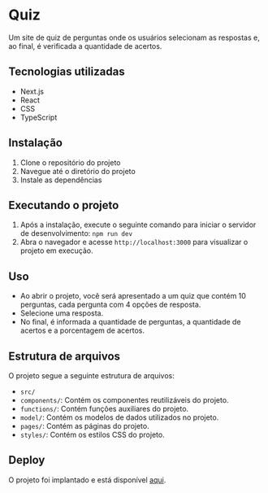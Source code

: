 # Quiz

Um site de quiz de perguntas onde os usuários selecionam as respostas e, ao final, é verificada a quantidade de acertos.

## Tecnologias utilizadas

- Next.js
- React
- CSS
- TypeScript

## Instalação

1. Clone o repositório do projeto
2. Navegue até o diretório do projeto
3. Instale as dependências

## Executando o projeto

1. Após a instalação, execute o seguinte comando para iniciar o servidor de desenvolvimento:
  `npm run dev`
2. Abra o navegador e acesse `http://localhost:3000` para visualizar o projeto em execução.

## Uso

- Ao abrir o projeto, você será apresentado a um quiz que contém 10 perguntas, cada pergunta com 4 opções de resposta.
- Selecione uma resposta.
- No final, é informada a quantidade de perguntas, a quantidade de acertos e a porcentagem de acertos.

## Estrutura de arquivos

O projeto segue a seguinte estrutura de arquivos:

- `src/`
- `components/`: Contém os componentes reutilizáveis do projeto.
- `functions/`: Contém funções auxiliares do projeto.
- `model/`: Contém os modelos de dados utilizados no projeto.
- `pages/`: Contém as páginas do projeto.
- `styles/`: Contém os estilos CSS do projeto.

## Deploy

O projeto foi implantado e está disponível [aqui](https://quiz-lucasgft.vercel.app/).
